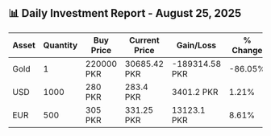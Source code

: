 ## 📊 Daily Investment Report - August 25, 2025

| Asset | Quantity | Buy Price | Current Price | Gain/Loss | % Change |
|-------|----------|-----------|----------------|------------|----------|
| Gold | 1 | 220000 PKR | 30685.42 PKR | -189314.58 PKR | -86.05% |
| USD | 1000 | 280 PKR | 283.4 PKR | 3401.2 PKR | 1.21% |
| EUR | 500 | 305 PKR | 331.25 PKR | 13123.1 PKR | 8.61% |
